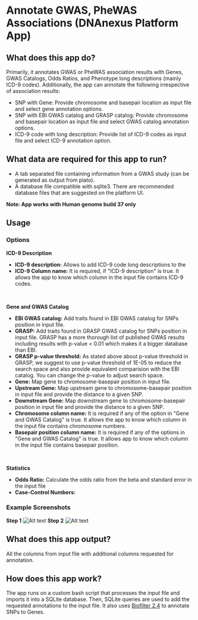 <!-- dx-header -->
# Annotate GWAS, PheWAS Associations (DNAnexus Platform App)
<!-- /dx-header -->

## What does this app do?

Primarily, it annotates GWAS or PheWAS association results with Genes, GWAS Catalogs, Odds Ratios, and Phenotype long descriptions (mainly ICD-9 codes).
Additionally, the app can annotate the following irrespective of association results:

- SNP with Gene: Provide chromosome and basepair location as input file and select gene annotation options.
- SNP with EBI GWAS catalog and GRASP catalog: Provide chromosome and basepair location as input file and select GWAS catalog annotation options.
- ICD-9 code with long description: Provide list of ICD-9 codes as input file and select ICD-9 annotation option.

## What data are required for this app to run?

- A tab separated file containing information from a GWAS study (can be generated as output from plato). 
- A database file compatible with sqlite3. There are recommended database files that are suggested on the platform UI.

**Note: App works with Human genome build 37 only**

## Usage
### Options
**ICD-9 Description**

- **ICD-9 description:** Allows to add ICD-9 code long descriptions to the
- **ICD-9 Column name:** It is required, if "ICD-9 description" is true. It allows the app to know which column in the input file contains ICD-9 codes.

</br>

**Gene and GWAS Catalog**

- **EBI GWAS catalog:** Add traits found in EBI GWAS catalog for SNPs position in input file.
- **GRASP:** Add traits found in GRASP GWAS catalog for SNPs position in input file. GRASP has a more thorough list of published GWAS results including results with p-value < 0.01 which makes it a bigger database than EBI.
- **GRASP p-value threshold:** As stated above about p-value threshold in GRASP, we suggest to use p-value threshold of 1E-05 to reduce the search space and also provide equivalent comparision with the EBI catalog. You can change the p-value to adjust search space.
- **Gene:** Map gene to chromosome-basepair position in input file.
- **Upstream Gene:** Map upstream gene to chromosome-basepair position in input file and provide the distance to a given SNP.
- **Downstream Gene:** Map downstream gene to chromosome-basepair position in input file and provide the distance to a given SNP.
- **Chromosome column name:** It is required if any of the option in "Gene and GWAS Catalog" is true. It allows the app to know which column in the input file contains chromosome numbers.
- **Basepair position column name:** It is required if any of the options in "Gene and GWAS Catalog" is true. It allows app to know which column in the input file contains basepair position.

</br>

**Statistics**

- **Odds Ratio:** Calculate the odds ratio from the beta and standard error in the input file
- **Case-Control Numbers:**

### Example Screenshots
**Step 1**
![Alt text](../../blob/master/association_result_annotation/step1.png)
**Step 2**
![Alt text](../../blob/master/association_result_annotation/step2.png)



## What does this app output?

All the columns from input file with additional columns requested for annotation.

## How does this app work?

The app runs on a custom bash script that processes the input file and imports it into a SQLite database. Then, SQLite queries are used to add the requested annotations to the input file. It also uses [Biofilter 2.4](http://ritchielab.psu.edu/files/RL_software/biofilter-manual-2.4.pdf) to annotate SNPs to Genes.
